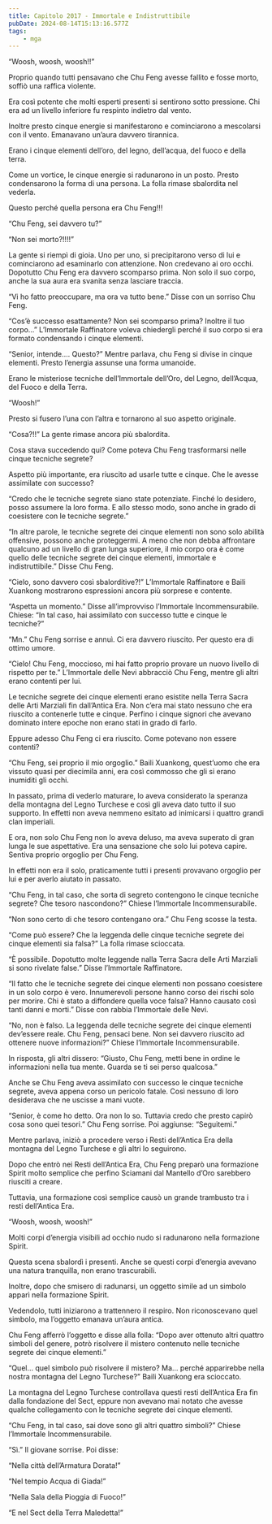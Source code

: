 ```yaml
---
title: Capitolo 2017 - Immortale e Indistruttibile
pubDate: 2024-08-14T15:13:16.577Z
tags:
    - mga
---
```





“Woosh, woosh, woosh!!”


Proprio quando tutti pensavano che Chu Feng avesse fallito e fosse morto, soffiò una raffica violente.


Era così potente che molti esperti presenti si sentirono sotto pressione. Chi era ad un livello inferiore fu respinto indietro dal vento.


Inoltre presto cinque energie si manifestarono e cominciarono a mescolarsi con il vento. Emanavano un’aura davvero tirannica.


Erano i cinque elementi dell’oro, del legno, dell’acqua, del fuoco e della terra.


Come un vortice, le cinque energie si radunarono in un posto. Presto condensarono la forma di una persona. La folla rimase sbalordita nel vederla.


Questo perché quella persona era Chu Feng!!!


“Chu Feng, sei davvero tu?”


“Non sei morto?!!!!”


La gente si riempì di gioia. Uno per uno, si precipitarono verso di lui e cominciarono ad esaminarlo con attenzione. Non credevano ai oro occhi. Dopotutto Chu Feng era davvero scomparso prima. Non solo il suo corpo, anche la sua aura era svanita senza lasciare traccia.

“Vi ho fatto preoccupare, ma ora va tutto bene.” Disse con un sorriso Chu Feng.


“Cos’è successo esattamente? Non sei scomparso prima? Inoltre il tuo corpo…” L’Immortale Raffinatore voleva chiedergli perché il suo corpo si era formato condensando i cinque elementi.


“Senior, intende…. Questo?” Mentre parlava, chu Feng si divise in cinque elementi. Presto l’energia assunse una forma umanoide.


Erano le misteriose tecniche dell’Immortale dell’Oro, del Legno, dell’Acqua, del Fuoco e della Terra.


“Woosh!”

Presto si fusero l’una con l’altra e tornarono al suo aspetto originale.

“Cosa?!!” La gente rimase ancora più sbalordita.

Cosa stava succedendo qui? Come poteva Chu Feng trasformarsi nelle cinque tecniche segrete?

Aspetto più importante, era riuscito ad usarle tutte e cinque. Che le avesse assimilate con successo?

“Credo che le tecniche segrete siano state potenziate. Finché lo desidero, posso assumere la loro forma. E allo stesso modo, sono anche in grado di coesistere con le tecniche segrete.”

“In altre parole, le tecniche segrete dei cinque elementi non sono solo abilità offensive, possono anche proteggermi. A meno che non debba affrontare qualcuno ad un livello di gran lunga superiore, il mio corpo ora è come quello delle tecniche segrete dei cinque elementi, immortale e indistruttibile.” Disse Chu Feng.


“Cielo, sono davvero così sbalorditive?!” L’Immortale Raffinatore e Baili Xuankong mostrarono espressioni ancora più sorprese e contente.

“Aspetta un momento.” Disse all’improvviso l’Immortale Incommensurabile. Chiese: “In tal caso, hai assimilato con successo tutte e cinque le tecniche?”


“Mn.” Chu Feng sorrise e annuì. Ci era davvero riuscito. Per questo era di ottimo umore.

“Cielo! Chu Feng, moccioso, mi hai fatto proprio provare un nuovo livello di rispetto per te.” L’Immortale delle Nevi abbracciò Chu Feng, mentre gli altri erano contenti per lui.


Le tecniche segrete dei cinque elementi erano esistite nella Terra Sacra delle Arti Marziali fin dall’Antica Era. Non c’era mai stato nessuno che era riuscito a contenerle tutte e cinque. Perfino i cinque signori che avevano dominato intere epoche non erano stati in grado di farlo.


Eppure adesso Chu Feng ci era riuscito. Come potevano non essere contenti?


“Chu Feng, sei proprio il mio orgoglio.” Baili Xuankong, quest’uomo che era vissuto quasi per diecimila anni, era così commosso che gli si erano inumiditi gli occhi.


In passato, prima di vederlo maturare, lo aveva considerato la speranza della montagna del Legno Turchese e così gli aveva dato tutto il suo supporto. In effetti non aveva nemmeno esitato ad inimicarsi i quattro grandi clan imperiali.


E ora, non solo Chu Feng non lo aveva deluso, ma aveva superato di gran lunga le sue aspettative. Era una sensazione che solo lui poteva capire. Sentiva proprio orgoglio per Chu Feng.


In effetti non era il solo, praticamente tutti i presenti provavano orgoglio per lui e per averlo aiutato in passato.

“Chu Feng, in tal caso, che sorta di segreto contengono le cinque tecniche segrete? Che tesoro nascondono?” Chiese l’Immortale Incommensurabile.

“Non sono certo di che tesoro contengano ora.” Chu Feng scosse la testa.


“Come può essere? Che la leggenda delle cinque tecniche segrete dei cinque elementi sia falsa?” La folla rimase scioccata.

“È possibile. Dopotutto molte leggende nalla Terra Sacra delle Arti Marziali si sono rivelate false.” Disse l’Immortale Raffinatore.


“Il fatto che le tecniche segrete dei cinque elementi non possano coesistere in un solo corpo è vero. Innumerevoli persone hanno corso dei rischi solo per morire. Chi è stato a diffondere quella voce falsa? Hanno causato così tanti danni e morti.” Disse con rabbia l’Immortale delle Nevi.


“No, non è falso. La leggenda delle tecniche segrete dei cinque elementi dev’essere reale. Chu Feng, pensaci bene. Non sei davvero riuscito ad ottenere nuove informazioni?” Chiese l’Immortale Incommensurabile.


In risposta, gli altri dissero: “Giusto, Chu Feng, metti bene in ordine le informazioni nella tua mente. Guarda se ti sei perso qualcosa.”

Anche se Chu Feng aveva assimilato con successo le cinque tecniche segrete, aveva appena corso un pericolo fatale. Così nessuno di loro desiderava che ne uscisse a mani vuote.

“Senior, è come ho detto. Ora non lo so. Tuttavia credo che presto capirò cosa sono quei tesori.” Chu Feng sorrise. Poi aggiunse: “Seguitemi.”


Mentre parlava, iniziò a procedere verso i Resti dell’Antica Era della montagna del Legno Turchese e gli altri lo seguirono.


Dopo che entrò nei Resti dell’Antica Era, Chu Feng preparò una formazione Spirit molto semplice che perfino Sciamani dal Mantello d’Oro sarebbero riusciti a creare.


Tuttavia, una formazione così semplice causò un grande trambusto tra i resti dell’Antica Era.


“Woosh, woosh, woosh!”


Molti corpi d’energia visibili ad occhio nudo si radunarono nella formazione Spirit.


Questa scena sbalordì i presenti. Anche se questi corpi d’energia avevano una natura tranquilla, non erano trascurabili.


Inoltre, dopo che smisero di radunarsi, un oggetto simile ad un simbolo apparì nella formazione Spirit.


Vedendolo, tutti iniziarono a trattennero il respiro. Non riconoscevano quel simbolo, ma l’oggetto emanava un’aura antica.


Chu Feng afferrò l’oggetto e disse alla folla: “Dopo aver ottenuto altri quattro simboli del genere, potrò risolvere il mistero contenuto nelle tecniche segrete dei cinque elementi.”


“Quel… quel simbolo può risolvere il mistero? Ma… perché apparirebbe nella nostra montagna del Legno Turchese?” Baili Xuankong era scioccato.


La montagna del Legno Turchese controllava questi resti dell’Antica Era fin dalla fondazione del Sect, eppure non avevano mai notato che avesse qualche collegamento con le tecniche segrete dei cinque elementi.

“Chu Feng, in tal caso, sai dove sono gli altri quattro simboli?” Chiese l’Immortale Incommensurabile.


“Sì.” Il giovane sorrise. Poi disse:

“Nella città dell’Armatura Dorata!”


“Nel tempio Acqua di Giada!”


“Nella Sala della Pioggia di Fuoco!”


“E nel Sect della Terra Maledetta!”

